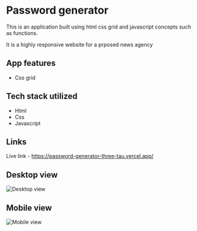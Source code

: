 # Password generator
This is an application built using html css grid and javascript concepts such as functions. 

It is a highly responsive website for a prposed news agency

## App features

- Css grid 

## Tech stack utilized

- Html
- Css
- Javascript

## Links
Live link - https://password-generator-three-tau.vercel.app/


## Desktop view

![Desktop view](/assets/screencapture-password-generator-three-tau-vercel-app-2023-02-08-17_21_02.png)

## Mobile view

![Mobile view](/assets/screencapture-password-generator-three-tau-vercel-app-2023-02-08-17_21_02.png)